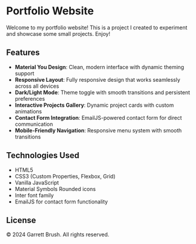 # Portfolio Website

Welcome to my portfolio website! This is a project I created to experiment and showcase some small projects. Enjoy!

## Features

- **Material You Design**: Clean, modern interface with dynamic theming support
- **Responsive Layout**: Fully responsive design that works seamlessly across all devices
- **Dark/Light Mode**: Theme toggle with smooth transitions and persistent preferences
- **Interactive Projects Gallery**: Dynamic project cards with custom animations
- **Contact Form Integration**: EmailJS-powered contact form for direct communication
- **Mobile-Friendly Navigation**: Responsive menu system with smooth transitions

## Technologies Used

- HTML5
- CSS3 (Custom Properties, Flexbox, Grid)
- Vanilla JavaScript
- Material Symbols Rounded icons
- Inter font family
- EmailJS for contact form functionality

## License

© 2024 Garrett Brush. All rights reserved.